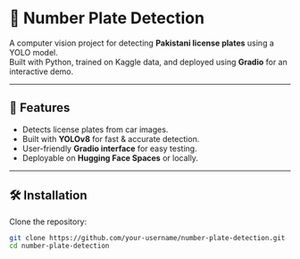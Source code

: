 # 🚗 Number Plate Detection  

A computer vision project for detecting **Pakistani license plates** using a YOLO model.  
Built with Python, trained on Kaggle data, and deployed using **Gradio** for an interactive demo.  

---

## 📌 Features  
- Detects license plates from car images.  
- Built with **YOLOv8** for fast & accurate detection.  
- User-friendly **Gradio interface** for easy testing.  
- Deployable on **Hugging Face Spaces** or locally.  

---

## 🛠 Installation  

Clone the repository:  
```bash
git clone https://github.com/your-username/number-plate-detection.git
cd number-plate-detection

